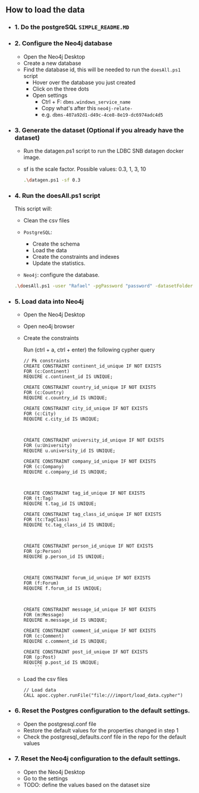 ## How to load the data

-   ### 1. Do the postgreSQL `SIMPLE_README.MD`

-   ### 2. Configure the Neo4j database

    -   Open the Neo4j Desktop
    -   Create a new database
    -   Find the database id, this will be needed to run the `doesAll.ps1` script
        -   Hover over the database you just created
        -   Click on the three dots
        -   Open settings
            -   Ctrl + F: `dbms.windows_service_name`
            -   Copy what's after this `neo4j-relate-`
            -   e.g. `dbms-407a92d1-d49c-4ce8-8e19-dc6974adc4d5`

-   ### 3. Generate the dataset (Optional if you already have the dataset)

    -   Run the datagen.ps1 script to run the LDBC SNB datagen docker image.
    -   sf is the scale factor. Possible values: 0.3, 1, 3, 10

        ```bash
        .\datagen.ps1 -sf 0.3
        ```

-   ### 4. Run the doesAll.ps1 script

    This script will:

    -   Clean the csv files

    -   `PostgreSQL`:

        -   Create the schema
        -   Load the data
        -   Create the constraints and indexes
        -   Update the statistics.

    -   `Neo4j`: configure the database.

    ```bash
    .\doesAll.ps1 -user "Rafael" -pgPassword "password" -datasetFolder "ldbc_output_composite_merged-default_0_3" -neo4jDB "dbms-23424-1234123-234234-sada2dasd3qqf" >> "output_machine2.txt"
    ```

-   ### 5. Load data into Neo4j

    -   Open the Neo4j Desktop
    -   Open neo4j browser

    -   Create the constraints

        Run (ctrl + a, ctrl + enter) the following cypher query

        ````cypher
        // Pk constraints
        CREATE CONSTRAINT continent_id_unique IF NOT EXISTS
        FOR (c:Continent)
        REQUIRE c.continent_id IS UNIQUE;

        CREATE CONSTRAINT country_id_unique IF NOT EXISTS
        FOR (c:Country)
        REQUIRE c.country_id IS UNIQUE;

        CREATE CONSTRAINT city_id_unique IF NOT EXISTS
        FOR (c:City)
        REQUIRE c.city_id IS UNIQUE;



        CREATE CONSTRAINT university_id_unique IF NOT EXISTS
        FOR (u:University)
        REQUIRE u.university_id IS UNIQUE;

        CREATE CONSTRAINT company_id_unique IF NOT EXISTS
        FOR (c:Company)
        REQUIRE c.company_id IS UNIQUE;



        CREATE CONSTRAINT tag_id_unique IF NOT EXISTS
        FOR (t:Tag)
        REQUIRE t.tag_id IS UNIQUE;

        CREATE CONSTRAINT tag_class_id_unique IF NOT EXISTS
        FOR (tc:TagClass)
        REQUIRE tc.tag_class_id IS UNIQUE;



        CREATE CONSTRAINT person_id_unique IF NOT EXISTS
        FOR (p:Person)
        REQUIRE p.person_id IS UNIQUE;



        CREATE CONSTRAINT forum_id_unique IF NOT EXISTS
        FOR (f:Forum)
        REQUIRE f.forum_id IS UNIQUE;



        CREATE CONSTRAINT message_id_unique IF NOT EXISTS
        FOR (m:Message)
        REQUIRE m.message_id IS UNIQUE;

        CREATE CONSTRAINT comment_id_unique IF NOT EXISTS
        FOR (c:Comment)
        REQUIRE c.comment_id IS UNIQUE;

        CREATE CONSTRAINT post_id_unique IF NOT EXISTS
        FOR (p:Post)
        REQUIRE p.post_id IS UNIQUE;
            ```

        ````

    -   Load the csv files
        ```cypher
        // Load data
        CALL apoc.cypher.runFile("file:///import/load_data.cypher")
        ```

-   ### 6. Reset the Postgres configuration to the default settings.

    -   Open the postgresql.conf file
    -   Restore the default values for the properties changed in step 1
    -   Check the postgresql_defaults.conf file in the repo for the default values

-   ### 7. Reset the Neo4j configuration to the default settings.

    -   Open the Neo4j Desktop
    -   Go to the settings
    -   TODO: define the values based on the dataset size
